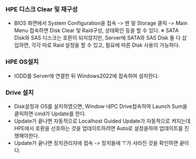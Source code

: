 ### HPE 디스크 Clear 및 재구성
- BIOS 화면에서 System Configuration을 접속 -> 맨 밑 Storage 클릭 -> Main Menu 접속하면 Disk Clear 및 Raid구성, 상태확인 등을 할 수 있다.
※ SATA Disk와 SAS 디스크는 호환이 되지않지만, Server에 SATA와 SAS Disk 둘 다 삽입하면, 각각 따로 Raid 설정을 할 수 있고, 필요에 따른 Disk 사용이 가능하다.

### HPE OS설치
- IODD를 Server에 연결한 뒤 Windows2022에 접속하여 설치한다.

### Drive 설치 
- Disk설정과 OS를 설치하였으면, Window 내PC Drive접속하여 Launch Sum을 클릭하면 cmd가 Update를 한다.
- Update가 끝나면 자동적으로 Localhost Guided Update가 자동적으로 켜지는데 HPE에서 호환을 선호하는 것을 업데이트하려면 Auto로 설정을하여 업데이트를 진행해야한다.
- Update가 끝나면 장치관리자에 접속 -> 장치들에 '!'가 사라진 것을 확인하면 끝이다. 
